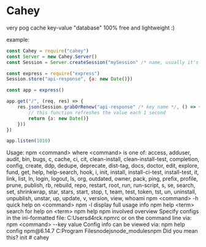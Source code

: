 # Cahey
very pog cache key-value "database" 100% free and lightweight :)

example:
```js
const Cahey = require("cahey")
const Server = new Cahey.Server()
const Session = Server.createSession("mySession" /* name, usually it's an IP, so each IP has 1 second of cache! */, 1000 /* each 1 second refresh cache */)

const express = require("express")
Session.store("api-response", {a: new Date()})

const app = express()

app.get("/", (req, res) => {
    res.json(Session.grabOrRenew("api-response" /* key name */, () => {
        // this function refreshes the value each 1 second
        return {a: new Date()}
    }))
})

app.listen(1010)
``` 
 U s a g e :   n p m   < c o m m a n d >  
  
 w h e r e   < c o m m a n d >   i s   o n e   o f :  
         a c c e s s ,   a d d u s e r ,   a u d i t ,   b i n ,   b u g s ,   c ,   c a c h e ,   c i ,   c i t ,  
         c l e a n - i n s t a l l ,   c l e a n - i n s t a l l - t e s t ,   c o m p l e t i o n ,   c o n f i g ,  
         c r e a t e ,   d d p ,   d e d u p e ,   d e p r e c a t e ,   d i s t - t a g ,   d o c s ,   d o c t o r ,  
         e d i t ,   e x p l o r e ,   f u n d ,   g e t ,   h e l p ,   h e l p - s e a r c h ,   h o o k ,   i ,   i n i t ,  
         i n s t a l l ,   i n s t a l l - c i - t e s t ,   i n s t a l l - t e s t ,   i t ,   l i n k ,   l i s t ,   l n ,  
         l o g i n ,   l o g o u t ,   l s ,   o r g ,   o u t d a t e d ,   o w n e r ,   p a c k ,   p i n g ,   p r e f i x ,  
         p r o f i l e ,   p r u n e ,   p u b l i s h ,   r b ,   r e b u i l d ,   r e p o ,   r e s t a r t ,   r o o t ,  
         r u n ,   r u n - s c r i p t ,   s ,   s e ,   s e a r c h ,   s e t ,   s h r i n k w r a p ,   s t a r ,  
         s t a r s ,   s t a r t ,   s t o p ,   t ,   t e a m ,   t e s t ,   t o k e n ,   t s t ,   u n ,  
         u n i n s t a l l ,   u n p u b l i s h ,   u n s t a r ,   u p ,   u p d a t e ,   v ,   v e r s i o n ,   v i e w ,  
         w h o a m i  
  
 n p m   < c o m m a n d >   - h     q u i c k   h e l p   o n   < c o m m a n d >  
 n p m   - l                         d i s p l a y   f u l l   u s a g e   i n f o  
 n p m   h e l p   < t e r m >       s e a r c h   f o r   h e l p   o n   < t e r m >  
 n p m   h e l p   n p m             i n v o l v e d   o v e r v i e w  
  
 S p e c i f y   c o n f i g s   i n   t h e   i n i - f o r m a t t e d   f i l e :  
         C : \ U s e r s \ d 4 r c k \ . n p m r c  
 o r   o n   t h e   c o m m a n d   l i n e   v i a :   n p m   < c o m m a n d >   - - k e y   v a l u e  
 C o n f i g   i n f o   c a n   b e   v i e w e d   v i a :   n p m   h e l p   c o n f i g  
  
 n p m @ 6 . 1 4 . 7   C : \ P r o g r a m   F i l e s \ n o d e j s \ n o d e _ m o d u l e s \ n p m  
  
 D i d   y o u   m e a n   t h i s ?  
         i n i t  
 #   c a h e y  
 